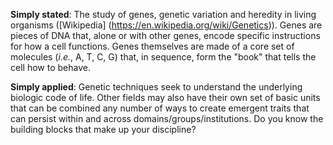 **Simply stated**: The study of genes, genetic variation and heredity in living organisms ([Wikipedia] (https://en.wikipedia.org/wiki/Genetics)). Genes are pieces of DNA that, alone or with other genes, encode specific instructions for how a cell functions. Genes themselves are made of a core set of molecules (*i.e.*, A, T, C, G) that, in sequence, form the "book" that tells the cell how to behave. 

**Simply applied**: Genetic techniques seek to understand the underlying biologic code of life. Other fields may also have their own set of basic units that can be combined any number of ways to create emergent traits that can persist within and across domains/groups/institutions. Do you know the building blocks that make up your discipline?

